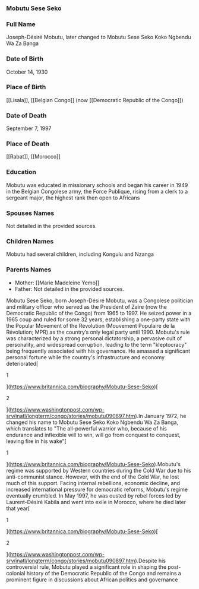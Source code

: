 ### Mobutu Sese Seko

### Full Name

Joseph-Désiré Mobutu, later changed to Mobutu Sese Seko Koko Ngbendu Wa Za Banga

### Date of Birth

October 14, 1930

### Place of Birth

[[Lisala]], [[Belgian Congo]] (now [[Democratic Republic of the Congo]])

### Date of Death

September 7, 1997

### Place of Death

[[Rabat]], [[Morocco]]

### Education

Mobutu was educated in missionary schools and began his career in 1949 in the Belgian Congolese army, the Force Publique, rising from a clerk to a sergeant major, the highest rank then open to Africans
### Spouses Names

Not detailed in the provided sources.

### Children Names

Mobutu had several children, including Kongulu and Nzanga

### Parents Names

- Mother: [[Marie Madeleine Yemo]]
- Father: Not detailed in the provided sources.

Mobutu Sese Seko, born Joseph-Désiré Mobutu, was a Congolese politician and military officer who served as the President of Zaire (now the Democratic Republic of the Congo) from 1965 to 1997. He seized power in a 1965 coup and ruled for some 32 years, establishing a one-party state with the Popular Movement of the Revolution (Mouvement Populaire de la Révolution; MPR) as the country’s only legal party until 1990. Mobutu's rule was characterized by a strong personal dictatorship, a pervasive cult of personality, and widespread corruption, leading to the term "kleptocracy" being frequently associated with his governance. He amassed a significant personal fortune while the country's infrastructure and economy deteriorated[

1



](https://www.britannica.com/biography/Mobutu-Sese-Seko)[

2



](https://www.washingtonpost.com/wp-srv/inatl/longterm/congo/stories/mobutu090897.htm).In January 1972, he changed his name to Mobutu Sese Seko Koko Ngbendu Wa Za Banga, which translates to "The all-powerful warrior who, because of his endurance and inflexible will to win, will go from conquest to conquest, leaving fire in his wake"[

1



](https://www.britannica.com/biography/Mobutu-Sese-Seko).Mobutu's regime was supported by Western countries during the Cold War due to his anti-communist stance. However, with the end of the Cold War, he lost much of this support. Facing internal rebellions, economic decline, and increased international pressure for democratic reforms, Mobutu's regime eventually crumbled. In May 1997, he was ousted by rebel forces led by Laurent-Désiré Kabila and went into exile in Morocco, where he died later that year[

1



](https://www.britannica.com/biography/Mobutu-Sese-Seko)[

2



](https://www.washingtonpost.com/wp-srv/inatl/longterm/congo/stories/mobutu090897.htm).Despite his controversial rule, Mobutu played a significant role in shaping the post-colonial history of the Democratic Republic of the Congo and remains a prominent figure in discussions about African politics and governance